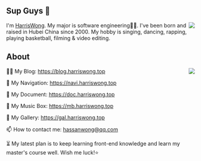 ## Sup Guys 👋
<img align="right" src="https://count.getloli.com/get/@:hassanblog?theme=rule34">I'm [HarrisWong](https://harriswong.top). My major is software engineering👨‍💻. I've been born and raised in Hubei China since 2000. My hobby is singing, dancing, rapping, playing basketball, filming & video editing.

## About
<img align="right" src="https://github-readme-stats-hassan.vercel.app/api?username=hassanblog&theme=cobalt&show_icons=true&count_private=true">👨‍💻 My Blog: https://blog.harriswong.top

🚀 My Navigation: https://navi.harriswong.top

📃 My Document: https://doc.harriswong.top

💽 My Music Box: https://mb.harriswong.top

🎴 My Gallery: https://gal.harriswong.top

📫 How to contact me: [hassanwong@qq.com](mailto:hassanwong@qq.com)

⏳ My latest plan is to keep learning front-end knowledge and learn my master's course well. Wish me luck!⭐
